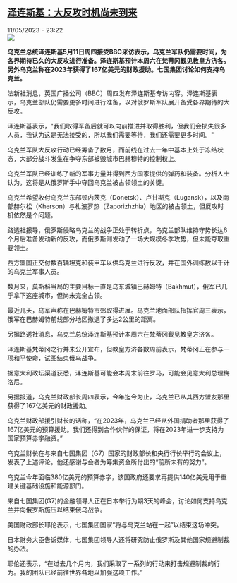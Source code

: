 <!--1683841502000-->
[泽连斯基：大反攻时机尚未到来](https://www.rfi.fr/cn/%E4%B8%AD%E5%9B%BD/20230511-%E6%B3%BD%E8%BF%9E%E6%96%AF%E5%9F%BA-%E5%A4%A7%E5%8F%8D%E6%94%BB%E6%97%B6%E6%9C%BA%E5%B0%9A%E6%9C%AA%E5%88%B0%E6%9D%A5)
------

<div>11/05/2023 - 23:22</div><img src="https://s.rfi.fr/media/display/d82dc888-f041-11ed-a32e-005056a90284/w:1280/p:16x9/2023-05-09T105244Z_485100527_RC2XU0AFTKVR_RTRMADP_3_UKRAINE-CRISIS-EU.JPG"><p><strong>乌克兰总统泽连斯基5月11日周四接受BBC采访表示，乌克兰军队仍需要时间，为各界期待已久的大反攻进行准备。泽连斯基预计本周六在梵蒂冈觐见教皇方济各。另外乌克兰称在2023年获得了167亿美元的财政援助。七国集团讨论如何支持乌克兰。                    </strong></p><div><p>法新社消息，英国广播公司（BBC）周四发布泽连斯基专访内容。泽连斯基表示，乌克兰部队仍需要更多时间进行准备，以对俄罗斯军队展开备受各界期待的大反攻。</p><p>泽连斯基表示，"我们取得军备后就可以向前推进并取得胜利，但我们会损失很多人员，我认为这是无法接受的，所以我们需要等待，我们还需要更多时间。"</p><p>乌克兰军队大反攻行动已经筹备了数月，而前线在过去一年中基本上处于冻结状态，大部分战斗发生在争夺东部被毁城市巴赫穆特的控制权上。</p><p>乌克兰军队已经训练了新的军事力量并得到西方国家提供的弹药和装备。分析人士认为，这将是从俄罗斯手中夺回乌克兰被占领领土的关键。</p><p>乌克兰希望收付乌克兰东部顿内茨克（Donetsk）、卢甘斯克（Lugansk），以及南部赫尔松（Kherson）与札波罗热（Zaporizhzhia）地区的被占领土，但反攻时机依然是个问题。</p><p>路透社报导，俄罗斯侵略乌克兰的战争正处于转折点，乌克兰部队维持守势长达6个月后准备发动新的反攻，而俄罗斯则发动了一场大规模冬季攻势，但未能夺取重要领土。</p><p>西方盟国正交付数百辆坦克和装甲车以供乌克兰进行反攻，并在国外训练数以千计的乌克兰军事人员。</p><p>数月来，莫斯科当局的主要目标一直是乌东城镇巴赫姆特（Bakhmut），俄军已几乎拿下这座城市，但尚未完全占领。</p><p>最近几天，乌军声称在巴赫姆特市郊取得进展。乌克兰地面部队指挥官周三表示，俄军在巴赫姆特前线部分地区撤退了多达2公里的距离。</p><p>另据路透社消息，乌克兰总统泽连斯基预计本周六在梵蒂冈觐见教皇方济各。</p><p>泽连斯基梵蒂冈之行并未公开宣布，但教皇方济各数周前表示，梵蒂冈正在参与一项和平使命，试图结束俄乌战争。</p><p>据意大利政坛渠道获悉，泽连斯基可能会本周末前往罗马，可能会见意大利总理梅洛尼。</p><p>另据报道，乌克兰财政部长周四表示，今年迄今为止，乌克兰已从其西方盟友那里获得了167亿美元的财政援助。</p><p>乌克兰财政部援引财长的话称，“在2023年，乌克兰已经从外国捐助者那里获得了167亿美元的预算援助。我们还得到合作伙伴的保证，将在2023年进一步支持为国家预算赤字融资。”</p><p>乌克兰财长在与来自七国集团（G7）国家的财政部长和央行行长举行的会议上，发表了上述评论。他还感谢与会者为筹集资金所付出的“前所未有的努力”。</p><p>乌克兰今年面临380亿美元的预算赤字，该国政府还要求再提供140亿美元用于重建关键基础设施和能源部门。</p><p>来自七国集团(G7)的金融领导人正在日本举行为期3天的峰会，讨论如何支持乌克兰并向俄罗斯施压以结束俄乌战争。</p><p>美国财政部长耶伦表示，七国集团国家“将与乌克兰站在一起”以结束这场冲突。</p><p>日本财务大臣告诉媒体，七国集团领导人还将研究防止俄罗斯及其他国家规避制裁的办法。</p><p>耶伦还表示，“在过去几个月内，我们采取了一系列的行动来打击规避制裁的行为。我的团队已经前往世界各地以加强这项工作。”</p><div data-selfpromo-newsletter></div><div data-selfpromo-app></div></div>
